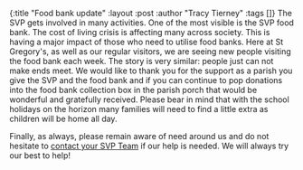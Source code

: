 {:title "Food bank update"
 :layout :post
 :author "Tracy Tierney"
 :tags []}
The SVP gets involved in many activities. One of the most visible is the SVP food bank. The cost of living crisis is affecting many across society. This is having a major impact of those who need to utilise food banks. Here at St Gregory's, as well as our regular visitors, we are seeing new people visiting the food bank each week. The story is very similar: people just can not make ends meet. We would like to thank you for the support as a parish you give the SVP and the food bank and if you can continue to pop donations into the food bank collection box in the parish porch that would be wonderful and gratefully received. Please bear in mind that with the school holidays on the horizon many families will need to find a little extra as children will be home all day.

Finally, as always, please remain aware of need around us and do not hesitate to [contact your SVP Team](../../pages-output/contact/) if our help is needed. We will always try our best to help!
